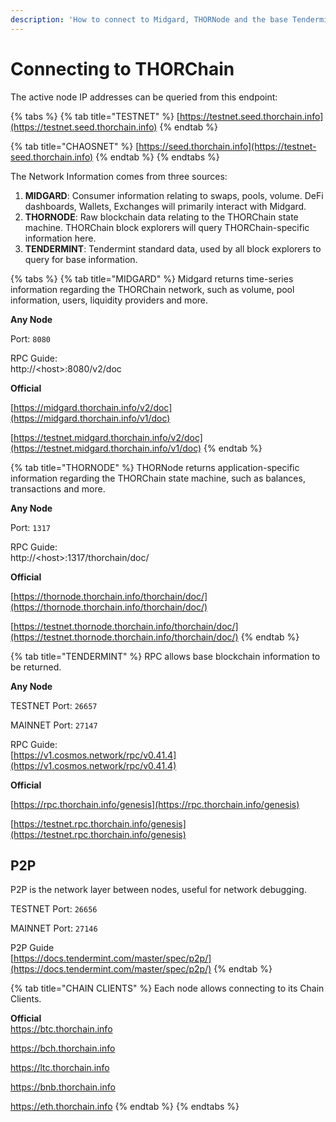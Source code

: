 ```yaml
---
description: 'How to connect to Midgard, THORNode and the base Tendermint layer.'
---
```


# Connecting to THORChain

The active node IP addresses can be queried from this endpoint:

{% tabs %}
{% tab title="TESTNET" %}
[https://testnet.seed.thorchain.info](https://testnet.seed.thorchain.info)
{% endtab %}

{% tab title="CHAOSNET" %}
[https://seed.thorchain.info](https://testnet-seed.thorchain.info)
{% endtab %}
{% endtabs %}

The Network Information comes from three sources:

1. **MIDGARD**: Consumer information relating to swaps, pools, volume. DeFi dashboards, Wallets, Exchanges will primarily interact with Midgard. 
2. **THORNODE**: Raw blockchain data relating to the THORChain state machine. THORChain block explorers will query THORChain-specific information here. 
3. **TENDERMINT**: Tendermint standard data, used by all block explorers to query for base information. 

{% tabs %}
{% tab title="MIDGARD" %}
Midgard returns time-series information regarding the THORChain network, such as volume, pool information, users, liquidity providers and more.  
  
**Any Node**

Port: `8080`

RPC Guide:  
http://&lt;host&gt;:8080/v2/doc  
  
**Official**

[https://midgard.thorchain.info/v2/doc](https://midgard.thorchain.info/v1/doc)

[https://testnet.midgard.thorchain.info/v2/doc](https://testnet.midgard.thorchain.info/v1/doc)
{% endtab %}

{% tab title="THORNODE" %}
THORNode returns application-specific information regarding the THORChain state machine, such as balances, transactions and more.

**Any Node**

Port: `1317`

RPC Guide:  
http://&lt;host&gt;:1317/thorchain/doc/  
  
**Official**

[https://thornode.thorchain.info/thorchain/doc/](https://thornode.thorchain.info/thorchain/doc/)

[https://testnet.thornode.thorchain.info/thorchain/doc/](https://testnet.thornode.thorchain.info/thorchain/doc/)
{% endtab %}

{% tab title="TENDERMINT" %}
RPC allows base blockchain information to be returned.

**Any Node**

TESTNET Port: `26657`

MAINNET Port: `27147`

RPC Guide:  
[https://v1.cosmos.network/rpc/v0.41.4](https://v1.cosmos.network/rpc/v0.41.4)

  
**Official**

[https://rpc.thorchain.info/genesis](https://rpc.thorchain.info/genesis)

[https://testnet.rpc.thorchain.info/genesis](https://testnet.rpc.thorchain.info/genesis)

## **P2P**

P2P is the network layer between nodes, useful for network debugging.

TESTNET Port: `26656`

MAINNET Port: `27146`

P2P Guide  
[https://docs.tendermint.com/master/spec/p2p/](https://docs.tendermint.com/master/spec/p2p/)
{% endtab %}

{% tab title="CHAIN CLIENTS" %}
Each node allows connecting to its Chain Clients.   
  
**Official**  
https://btc.thorchain.info

https://bch.thorchain.info

https://ltc.thorchain.info

https://bnb.thorchain.info

https://eth.thorchain.info
{% endtab %}
{% endtabs %}




